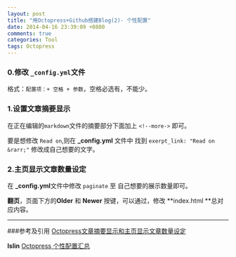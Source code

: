 ```yaml
---
layout: post
title: "用Octopress+Github搭建Blog(2)- 个性配置"
date: 2014-04-16 23:39:09 +0800
comments: true
categories: Tool
tags: Octopress
---
```

### 0.修改 `_config.yml`文件
格式：`配置项：+ 空格 + 参数`，空格必选有，不能少。
<!--more-->
### 1.设置文章摘要显示

在正在编辑的`markdown`文件的摘要部分下面加上 `<!--more->` 即可。

要是想修改 `Read on`,则在 **_config.yml** 文件中 找到 `exerpt_link: "Read on &rarr;"` 修改成自己想要的文字。

### 2.主页显示文章数量设定

在 **_config.yml**文件中修改 `paginate` 至 自己想要的展示数量即可。

**翻页**，页面下方的**Older** 和 **Newer** 按键，可以通过，修改 **index.html **总对应内容。





---
###参考及引用
[Octopress文章摘要显示和主页显示文章数量设定](http://blog.csdn.net/hankai1024/article/details/12850413)

**lslin** [Octopress 个性配置汇总](http://blog.lessfun.com/blog/2013/12/05/config-the-octopress-blog-after-deployed/)
